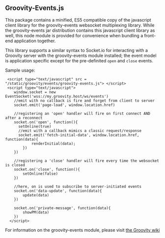 ## Groovity-Events.js

This package contains a minified, ES5 compatible copy of the javascript client library for the groovity-events websocket multiplexing library.  While the groovity-events jar distribution contains this javascript client library as well, this node module is provided for convenience when bundling a front-end application together.

This library supports a similar syntax to Socket.io for interacting with a Groovity server with the groovity-events module installed; the event model is application specific except for the pre-definited `open` and `close` events.


Sample usage:

```
 <script type="text/javascript" src = "/static/groovity/events/groovity-events.js"> </script>
 <script type="text/javascript">
	window.socket = new EventSocket('wss://my.groovity.host/ws/events')
    //emit with no callback is fire and forget from client to server
    socket.emit('page-load', window.location.href)

    //registering an 'open' handler will fire on first connect AND after a reconnect
    socket.on('open', function(){
      setOnline(true)
      //emit with a callback mimics a classic request/response
      socket.emit('fetch-initial-data', window.location.href, function(data){
    		renderInitial(data);
    	})
    })

    //registering a 'close' handler will fire every time the websocket is closed
    socket.on('close', function(){
        setOnline(false)
    })

    //here, on is used to subscribe to server-initiated events
    socket.on('data-update', function(data){
        update(data)
    })

    socket.on('private-message', function(data){
        showPM(data)
    })
  </script>
 ```


For information on the groovity-events module, please visit [the Groovity wiki](https://github.com/disney/groovity/wiki/Events)